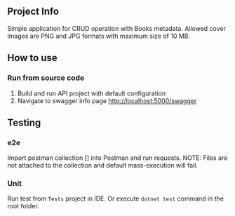 ## Project Info
Simple application for CRUD operation with Books metadata.
 Allowed cover images are PNG and JPG formats with maximum size of 10 MB.

## How to use

### Run from source code
1) Build and run API project with default configuration
2) Navigate to swagger info page [http://localhost:5000/swagger](http://localhost:5000/swagger)

## Testing
### e2e
Import postman collection [] into Postman and run requests.
NOTE: Files are not attached to the collection and default mass-execution will fail.

### Unit
Run test from `Tests` project in IDE. Or execute `dotnet test` command in the root folder.
